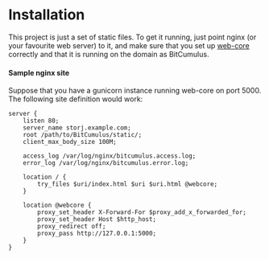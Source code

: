 Installation
============

This project is just a set of static files. To get it running, just point nginx
(or your favourite web server) to it, and make sure that you set up
[web-core](https://github.com/Storj/web-core) correctly and that it is running
on the domain as BitCumulus.


#### Sample nginx site

Suppose that you have a gunicorn instance running web-core on port 5000.
The following site definition would work:

```
server {
    listen 80;
    server_name storj.example.com;
    root /path/to/BitCumulus/static/;
    client_max_body_size 100M;

    access_log /var/log/nginx/bitcumulus.access.log;
    error_log /var/log/nginx/bitcumulus.error.log;

    location / {
        try_files $uri/index.html $uri $uri.html @webcore;
    }

    location @webcore {
        proxy_set_header X-Forward-For $proxy_add_x_forwarded_for;
        proxy_set_header Host $http_host;
        proxy_redirect off;
        proxy_pass http://127.0.0.1:5000;
    }
}
```

